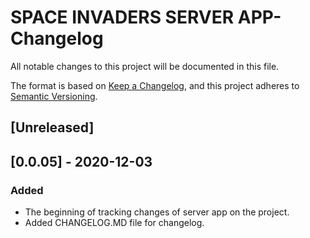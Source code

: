 # SPACE INVADERS SERVER APP- Changelog

All notable changes to this project will be documented in this file.

The format is based on [Keep a Changelog](https://keepachangelog.com/en/1.0.0/),
and this project adheres to [Semantic Versioning](https://semver.org/spec/v2.0.0.html).

## [Unreleased]


## [0.0.05] - 2020-12-03
### Added
- The beginning of tracking changes of server app on the project.
- Added CHANGELOG.MD file for changelog.
